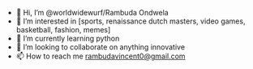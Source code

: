 
- 👋 Hi, I’m @worldwidewurf/Rambuda Ondwela
- 👀 I’m interested in [sports, renaissance dutch masters, video games, basketball, fashion, memes]
- 🌱 I’m currently learning python
- 💞️ I’m looking to collaborate on anything innovative  
- 📫 How to reach me rambudavincent0@gmail.com

<!---
worldwidewurf/worldwidewurf is a ✨ special ✨ repository because its `README.md` (this file) appears on your GitHub profile.
You can click the Preview link to take a look at your changes.
--->

